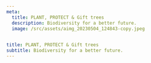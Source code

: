 ```yaml
---
meta:
  title: PLANT, PROTECT & Gift trees
  description: Biodiversity for a better future.
  image: /src/assets/aimg_20230504_124843-copy.jpeg

  
title: PLANT, PROTECT & Gift trees
subtitle: Biodiversity for a better future.
---
```

